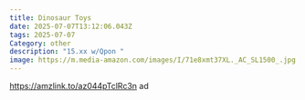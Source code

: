 ```yaml
---
title: Dinosaur Toys
date: 2025-07-07T13:12:06.043Z
tags: 2025-07-07
Category: other
description: "15.xx w/Qpon "
image: https://m.media-amazon.com/images/I/71e8xmt37XL._AC_SL1500_.jpg
---
```

https://amzlink.to/az044pTclRc3n ad